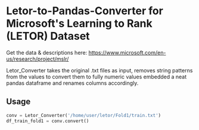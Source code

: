 # Letor-to-Pandas-Converter for Microsoft's Learning to Rank (LETOR) Dataset

Get the data & descriptions here: https://www.microsoft.com/en-us/research/project/mslr/

Letor_Converter takes the original .txt files as input, removes string patterns from the values to convert them to fully numeric values embedded a neat pandas dataframe and renames columns accordingly.


## Usage
```Python
conv = Letor_Converter('/home/user/letor/Fold1/train.txt')
df_train_fold1 = conv.convert()
```

